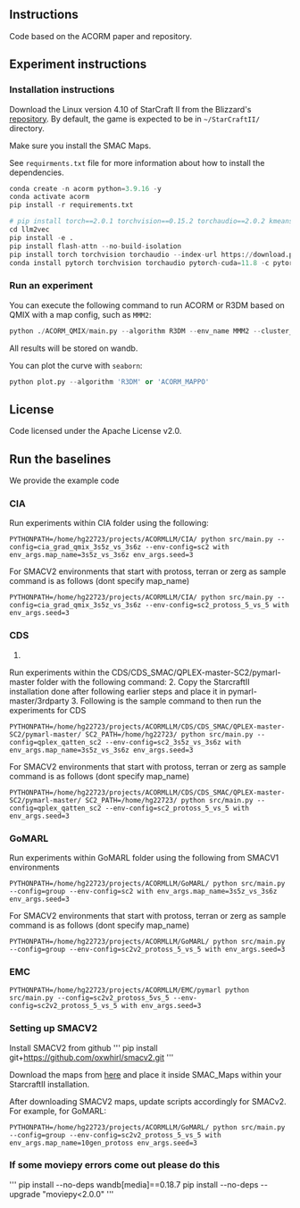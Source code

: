 
## **Instructions**

Code based on the ACORM paper and repository.

## **Experiment instructions**

### **Installation instructions**
Download the Linux version 4.10 of StarCraft II from the Blizzard's [repository](https://github.com/Blizzard/s2client-proto#downloads). By default, the game is expected to be in `~/StarCraftII/` directory. 

Make sure you install the SMAC Maps.

See `requirments.txt` file for more information about how to install the dependencies.
```python
conda create -n acorm python=3.9.16 -y
conda activate acorm
pip install -r requirements.txt

# pip install torch==2.0.1 torchvision==0.15.2 torchaudio==2.0.2 kmeans-pytorch
cd llm2vec
pip install -e .
pip install flash-attn --no-build-isolation
pip install torch torchvision torchaudio --index-url https://download.pytorch.org/whl/cu118
conda install pytorch torchvision torchaudio pytorch-cuda=11.8 -c pytorch -c nvidia
```

### Run an experiment

You can execute the following command to run ACORM or R3DM based on QMIX with a map config, such as `MMM2`:

```python
python ./ACORM_QMIX/main.py --algorithm R3DM --env_name MMM2 --cluster_num 3 --max_train_steps 3050000
```

All results will be stored on wandb.

You can plot the curve with `seaborn`:

```python
python plot.py --algorithm 'R3DM' or 'ACORM_MAPPO'
```

## License

Code licensed under the Apache License v2.0.

## Run the baselines
We provide the example code
### CIA
Run experiments within CIA folder using the following:
```
PYTHONPATH=/home/hg22723/projects/ACORMLLM/CIA/ python src/main.py --config=cia_grad_qmix_3s5z_vs_3s6z --env-config=sc2 with env_args.map_name=3s5z_vs_3s6z env_args.seed=3
```

For SMACV2 environments that start with protoss, terran or zerg as sample command is as follows (dont specify map_name)
```
PYTHONPATH=/home/hg22723/projects/ACORMLLM/CIA/ python src/main.py --config=cia_grad_qmix_3s5z_vs_3s6z --env-config=sc2_protoss_5_vs_5 with env_args.seed=3
```

### CDS
1. 
Run experiments within the CDS/CDS_SMAC/QPLEX-master-SC2/pymarl-master folder with the following command:
2. Copy the StarcraftII installation done after following earlier steps and place it in pymarl-master/3rdparty 
3.  Following is the sample command to then run the experiments for CDS
```
PYTHONPATH=/home/hg22723/projects/ACORMLLM/CDS/CDS_SMAC/QPLEX-master-SC2/pymarl-master/ SC2_PATH=/home/hg22723/ python src/main.py --config=qplex_qatten_sc2 --env-config=sc2_3s5z_vs_3s6z with env_args.map_name=3s5z_vs_3s6z env_args.seed=3
```

For SMACV2 environments that start with protoss, terran or zerg as sample command is as follows (dont specify map_name)
```
PYTHONPATH=/home/hg22723/projects/ACORMLLM/CDS/CDS_SMAC/QPLEX-master-SC2/pymarl-master/ SC2_PATH=/home/hg22723/ python src/main.py --config=qplex_qatten_sc2 --env-config=sc2_protoss_5_vs_5 with env_args.seed=3
```

### GoMARL
Run experiments within GoMARL folder using the following from SMACV1 environments
```
PYTHONPATH=/home/hg22723/projects/ACORMLLM/GoMARL/ python src/main.py --config=group --env-config=sc2 with env_args.map_name=3s5z_vs_3s6z env_args.seed=3
```

For SMACV2 environments that start with protoss, terran or zerg as sample command is as follows (dont specify map_name)
```
PYTHONPATH=/home/hg22723/projects/ACORMLLM/GoMARL/ python src/main.py --config=group --env-config=sc2v2_protoss_5_vs_5 with env_args.seed=3
```

### EMC
```
PYTHONPATH=/home/hg22723/projects/ACORMLLM/EMC/pymarl python src/main.py --config=sc2v2_protoss_5vs_5 --env-config=sc2v2_protoss_5_vs_5 with env_args.seed=3
```

### Setting up SMACV2

Install SMACV2 from github
'''
pip install git+https://github.com/oxwhirl/smacv2.git
'''

Download the maps from [here](https://github.com/oxwhirl/smacv2/releases/download/maps/SMAC_Maps.zip) and place it inside SMAC_Maps within your StarcraftII installation.

After downloading SMACV2 maps, update scripts accordingly for SMACv2. For example, for GoMARL:
```
PYTHONPATH=/home/hg22723/projects/ACORMLLM/GoMARL/ python src/main.py --config=group --env-config=sc2v2_protoss_5_vs_5 with env_args.map_name=10gen_protoss env_args.seed=3
```



### If some moviepy errors come out please do this
'''
pip install --no-deps wandb[media]==0.18.7
pip install --no-deps --upgrade "moviepy<2.0.0"
'''
